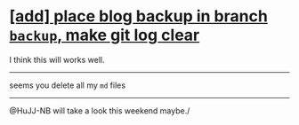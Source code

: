 # [[add] place blog backup in branch `backup`, make git log clear](https://github.com/yihong0618/gitblog/pull/247)

I think this will works well.

---

seems you delete all my `md` files

---

@HuJJ-NB will take a look this weekend maybe./